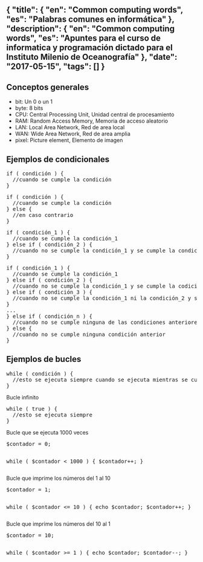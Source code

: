 {
    "title": {
        "en": "Common computing words",
        "es": "Palabras comunes en informática"
    },
    "description": {
        "en": "Common computing words",
        "es": "Apuntes para el curso de informatica y programación dictado para el Instituto Milenio de Oceanografía"
    },
    "date": "2017-05-15",
    "tags": []
}
---
<h2>Conceptos generales</h2>
<ul>
<li>bit: Un 0 o un 1</li>
<li>byte: 8 bits</li>
<li>CPU: Central Processing Unit, Unidad central de procesamiento</li>
<li>RAM: Random Access Memory, Memoria de acceso aleatorio</li>
<li>LAN: Local Area Network, Red de area local</li>
<li>WAN: Wide Area Network, Red de area amplia</li>
<li>pixel: Picture element, Elemento de imagen</li>
</ul>

<h2>Ejemplos de condicionales</h2>

<pre>
if ( condición ) {
  //cuando se cumple la condición
}
</pre>

<pre>
if ( condición ) {
  //cuando se cumple la condición
} else {
  //en caso contrario
}
</pre>


<pre>
if ( condición_1 ) {
  //cuando se cumple la condición_1
} else if ( condición_2 ) {
  //cuando no se cumple la condición_1 y se cumple la condición_2
} 
</pre>


<pre>
if ( condición_1 ) {
  //cuando se cumple la condición_1
} else if ( condición_2 ) {
  //cuando no se cumple la condición_1 y se cumple la codición_2
} else if ( condición_3 ) {
  //cuando no se cumple la condición_1 ni la condición_2 y se cumple la condición_3
}
...
} else if ( condición_n ) {
  //cuando no se cumple ninguna de las condiciones anteriores y se cumple la condición_n
} else {
  //cuando no se cumple ninguna condición anterior
}
</pre>

<h2>Ejemplos de bucles</h2>

<pre>
while ( condición ) {
  //esto se ejecuta siempre cuando se ejecuta mientras se cumpla la condición
}
</pre>

<p>Bucle infinito</p>
<pre>
while ( true ) {
  //esto se ejecuta siempre
}
</pre>

<p>Bucle que se ejecuta 1000 veces<p>
<pre>
$contador = 0;

while ( $contador < 1000 ) {
  $contador++; 
}
</pre>

<p>Bucle que imprime los números del 1 al 10<p>
<pre>
$contador = 1;

while ( $contador <= 10 ) {
  echo $contador;
  $contador++;
}
</pre>

<p>Bucle que imprime los números del 10 al 1<p>
<pre>
$contador = 10;

while ( $contador >= 1 ) {
  echo $contador;
  $contador--;
}

</pre>


